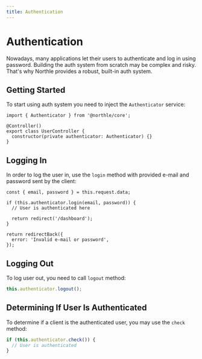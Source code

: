 ```yaml
---
title: Authentication
---
```


# Authentication

Nowadays, many applications let their users to authenticate and log in using password. Building the auth system from scratch may be complex and risky. That's why Northle provides a robust, built-in auth system.

## Getting Started

To start using auth system you need to inject the `Authenticator` service:

```ts{1,5}
import { Authenticator } from '@northle/core';

@Controller()
export class UserController {
  constructor(private authenticator: Authenticator) {}
}
```

## Logging In

In order to log the user in, use the `login` method with provided e-mail and password sent by the client:

```ts{3}
const { email, password } = this.request.data;

if (this.authenticator.login(email, password)) {
  // User is authenticated here

  return redirect('/dashboard');
}

return redirectBack({
  error: 'Invalid e-mail or password',
});
```

## Logging Out

To log user out, you need to call `logout` method:

```ts
this.authenticator.logout();
```

## Determining If User Is Authenticated

To determine if a client is the authenticated user, you may use the `check` method:

```ts
if (this.authenticator.check()) {
  // User is authenticated
}
```
